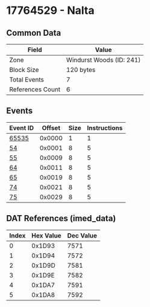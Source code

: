 # 17764529 - Nalta

## Common Data

| Field            | Value                    |
|------------------|--------------------------|
| Zone             | Windurst Woods (ID: 241) |
| Block Size       | 120 bytes                |
| Total Events     | 7                        |
| References Count | 6                        |

## Events

| Event ID            | Offset   |   Size |   Instructions |
|---------------------|----------|--------|----------------|
| [65535](./65535.md) | 0x0000   |      1 |              1 |
| [54](./54.md)       | 0x0001   |      8 |              5 |
| [55](./55.md)       | 0x0009   |      8 |              5 |
| [64](./64.md)       | 0x0011   |      8 |              5 |
| [65](./65.md)       | 0x0019   |      8 |              5 |
| [74](./74.md)       | 0x0021   |      8 |              5 |
| [75](./75.md)       | 0x0029   |      8 |              5 |

## DAT References (imed_data)

|   Index | Hex Value   |   Dec Value |
|---------|-------------|-------------|
|       0 | 0x1D93      |        7571 |
|       1 | 0x1D94      |        7572 |
|       2 | 0x1D9D      |        7581 |
|       3 | 0x1D9E      |        7582 |
|       4 | 0x1DA7      |        7591 |
|       5 | 0x1DA8      |        7592 |
